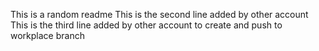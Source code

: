 This is a random readme
This is the second line added by other account
This is the third line added by other account to create and push to workplace branch